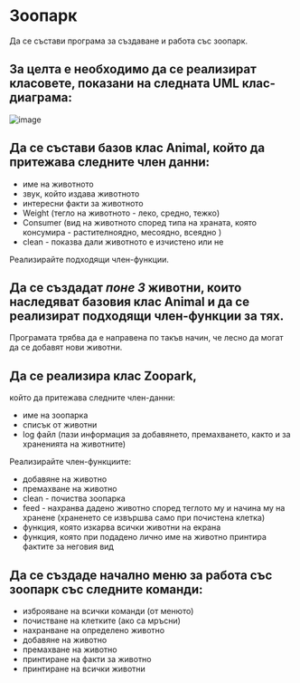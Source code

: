 
# Зоопарк

Да се състави програма за създаване и работа със зоопарк.

За целта е необходимо да се реализират класовете, показани на следната UML клас-
диаграма:
-

![image](https://user-images.githubusercontent.com/79370130/173543610-5a1b9738-3f11-448c-97f9-6db2a5b7656c.png)


Да се състави базов клас Аnimal, който да притежава следните член данни:
-
- име на животното
- звук, който издава животното
- интересни факти за животното
- Weight (тегло на животното - леко, средно, тежко)
- Consumer (вид на животното според типа на храната, която консумира - растителноядно, месоядно, всеядно )
- clean - показва дали животното е изчистено или не

Реализирайте подходящи член-функции.

Да се създадат _поне 3_ животни, които наследяват базовия клас Animal и да се реализират подходящи член-функции за тях.
-
Програмата трябва да е направена по такъв начин, че лесно да могат да се добавят нови животни.

Да се реализира клас Zoopark,
-
който да притежава следните член-данни:

- име на зоопарка
- списък от животни
- log файл (пази информация за добавянето, премахването, както и за храненията на животните)

Реализирайте член-функциите:
- добавяне на животно
- премахване на животно
- clean - почиства зоопарка
- feed - нахранва дадено животно според теглото му и начина му на хранене (храненето се извършва само при почистена клетка)
- функция, която изкарва всички животни на екрана
- функция, която при подадено лично име на животно принтира фактите за неговия вид

Да се създаде начално меню за работа със зоопарк със следните команди:
-
- изброяване на всички команди (от менюто)
- почистване на клетките (ако са мръсни)
- нахранване на определено животно
- добавяне на животно
- премахване на животно
- принтиране на факти за животно
- принтиране на всички животни
